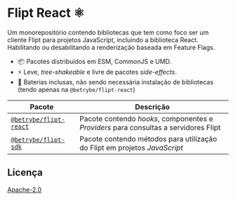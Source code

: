 # Flipt React ⚛️

Um monorepositório contendo bibliotecas que tem como foco ser um cliente Flipt para projetos JavaScript, incluindo a biblioteca React. Habilitando ou desabilitando a renderização baseada em Feature Flags.

- 📦 Pacotes distribuídos em ESM, CommonJS e UMD.
- ⚡️ Leve, _tree-shakeable_ e livre de pacotes _side-effects_.
- 🔋 Baterias inclusas, não sendo necessária instalação de bibliotecas (tendo apenas na `@betrybe/flipt-react`)


| Pacote | Descrição |
|---|---|
| [`@betrybe/flipt-react`](./packages/flipt-react/README.md) | Pacote contendo *hooks*, componentes e *Providers* para consultas a servidores Flipt |
| [`@betrybe/flipt-sdk`](./packages/flipt-sdk/README.md) | Pacote contendo métodos para utilização do Flipt em projetos *JavaScript* |

## Licença

[Apache-2.0](./LICENSE)
